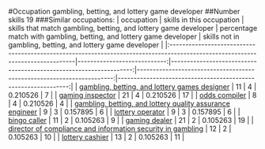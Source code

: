 #Occupation gambling, betting, and lottery game developer
##Number skills 19
###Similar occupations:
| occupation                                                                                                                    |   skills in this occupation |   skills that match gambling, betting, and lottery game developer |   percentage match with gambling, betting, and lottery game developer |   skills not in gambling, betting, and lottery game developer |
|:------------------------------------------------------------------------------------------------------------------------------|----------------------------:|------------------------------------------------------------------:|----------------------------------------------------------------------:|--------------------------------------------------------------:|
| [gambling, betting, and lottery games designer](gambling,_betting,_and_lottery_games_designer.md)                             |                          11 |                                                                 4 |                                                              0.210526 |                                                             7 |
| [gaming inspector](gaming_inspector.md)                                                                                       |                          21 |                                                                 4 |                                                              0.210526 |                                                            17 |
| [odds compiler](odds_compiler.md)                                                                                             |                           8 |                                                                 4 |                                                              0.210526 |                                                             4 |
| [gambling, betting, and lottery quality assurance engineer](gambling,_betting,_and_lottery_quality_assurance_engineer.md)     |                           9 |                                                                 3 |                                                              0.157895 |                                                             6 |
| [lottery operator](lottery_operator.md)                                                                                       |                           9 |                                                                 3 |                                                              0.157895 |                                                             6 |
| [bingo caller](bingo_caller.md)                                                                                               |                          11 |                                                                 2 |                                                              0.105263 |                                                             9 |
| [gaming dealer](gaming_dealer.md)                                                                                             |                          21 |                                                                 2 |                                                              0.105263 |                                                            19 |
| [director of compliance and information security in gambling](director_of_compliance_and_information_security_in_gambling.md) |                          12 |                                                                 2 |                                                              0.105263 |                                                            10 |
| [lottery cashier](lottery_cashier.md)                                                                                         |                          13 |                                                                 2 |                                                              0.105263 |                                                            11 |
